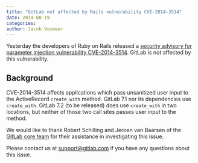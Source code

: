 ```yaml
---
title: "GitLab not affected by Rails vulnerability CVE-2014-3514"
date: 2014-08-19
categories:
author: Jacob Vosmaer
---
```


Yesterday the developers of Ruby on Rails released a [security advisory for parameter injection vulnerability CVE-2014-3514](https://groups.google.com/forum/#!topic/rubyonrails-security/M4chq5Sb540).
GitLab is not affected by this vulnerability.

## Background

CVE-2014-3514 affects applications which pass unsanitized user input to the ActiveRecord `create_with` method.
GitLab 7.1 nor its dependencies use `create_with`.
GitLab 7.2 (to be released) does use `create_with` in two locations, but neither of those two call sites passes user input to the method.

We would like to thank Robert Schilling and Jeroen van Baarsen of the [GitLab core team](/core-team/) for their assistance in investigating this issue.

Please contact us at support@gitlab.com if you have any questions about this issue.
